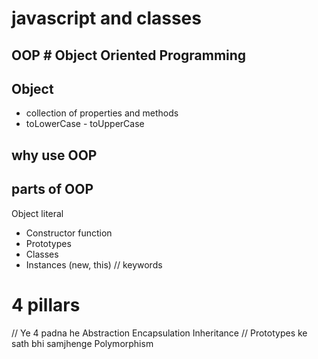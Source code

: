 # javascript and classes

## OOP # Object Oriented Programming

## Object
- collection of properties and methods
- toLowerCase - toUpperCase

## why use OOP

## parts of OOP
Object literal

- Constructor function
- Prototypes
- Classes
- Instances (new, this) // keywords

# 4 pillars
// Ye 4 padna he
Abstraction
Encapsulation
Inheritance // Prototypes ke sath bhi samjhenge
Polymorphism